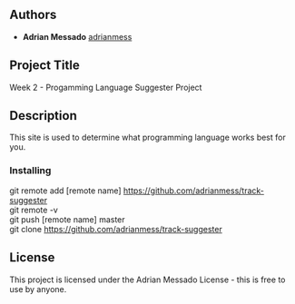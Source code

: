 ## Authors

* **Adrian Messado**  [adrianmess](https://github.com/adrianmess)

## Project Title
Week 2 - Progamming Language Suggester Project

## Description
This site is used to determine what programming language works best for you.

### Installing

git remote add [remote name] https://github.com/adrianmess/track-suggester  
git remote -v  
git push [remote name] master  
git clone https://github.com/adrianmess/track-suggester


## License

This project is licensed under the Adrian Messado License - this is free to use by anyone.
